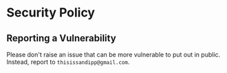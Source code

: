 # Security Policy

## Reporting a Vulnerability

Please don't raise an issue that can be more vulnerable to put out in public. Instead, report to `thisissandipp@gmail.com`.
